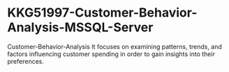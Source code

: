 # KKG51997-Customer-Behavior-Analysis-MSSQL-Server
Customer-Behavior-Analysis It focuses on examining patterns, trends, and factors influencing customer spending in order to gain insights into their preferences.
